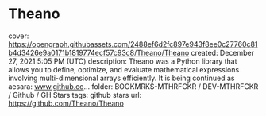 # Theano

cover: https://opengraph.githubassets.com/2488ef6d2fc897e943f8ee0c27760c81b4d3426e9a0171b1819774ecf57c93c8/Theano/Theano
created: December 27, 2021 5:05 PM (UTC)
description: Theano was a Python library that allows you to define, optimize, and evaluate mathematical expressions involving multi-dimensional arrays efficiently. It is being continued as aesara: www.github.co...
folder: BOOKMRKS-MTHRFCKR / DEV-MTHRFCKR / Github / GH Stars
tags: github stars
url: https://github.com/Theano/Theano